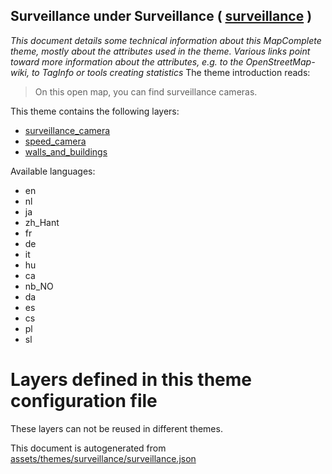 [//]: # (WARNING: this file is automatically generated. Please find the sources at the bottom and edit those sources)

## Surveillance under Surveillance ( [surveillance](https://mapcomplete.org/surveillance) )
_This document details some technical information about this MapComplete theme, mostly about the attributes used in the theme. Various links point toward more information about the attributes, e.g. to the OpenStreetMap-wiki, to TagInfo or tools creating statistics_
The theme introduction reads:

> On this open map, you can find surveillance cameras.

This theme contains the following layers:


 - [surveillance_camera](../Layers/surveillance_camera.md)
 - [speed_camera](../Layers/speed_camera.md)
 - [walls_and_buildings](../Layers/walls_and_buildings.md)


Available languages:


 - en
 - nl
 - ja
 - zh_Hant
 - fr
 - de
 - it
 - hu
 - ca
 - nb_NO
 - da
 - es
 - cs
 - pl
 - sl


# Layers defined in this theme configuration file
These layers can not be reused in different themes.


This document is autogenerated from [assets/themes/surveillance/surveillance.json](https://github.com/pietervdvn/MapComplete/blob/develop/assets/themes/surveillance/surveillance.json)
